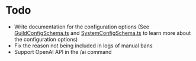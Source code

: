 # Todo

-   Write documentation for the configuration options (See [GuildConfigSchema.ts](https://github.com/onesoft-sudo/sudobot/blob/main/src/types/GuildConfigSchema.ts) and [SystemConfigSchema.ts](https://github.com/onesoft-sudo/sudobot/blob/main/src/types/SystemConfigSchema.ts) to learn more about the configuration options)
-   Fix the reason not being included in logs of manual bans
-   Support OpenAI API in the /ai command
